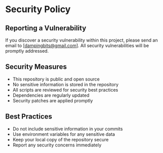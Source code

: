 # Security Policy

## Reporting a Vulnerability

If you discover a security vulnerability within this project, please send an email to [dampingbits@gmail.com]. All security vulnerabilities will be promptly addressed.

## Security Measures

- This repository is public and open source
- No sensitive information is stored in the repository
- All scripts are reviewed for security best practices
- Dependencies are regularly updated
- Security patches are applied promptly

## Best Practices

- Do not include sensitive information in your commits
- Use environment variables for any sensitive data
- Keep your local copy of the repository secure
- Report any security concerns immediately 